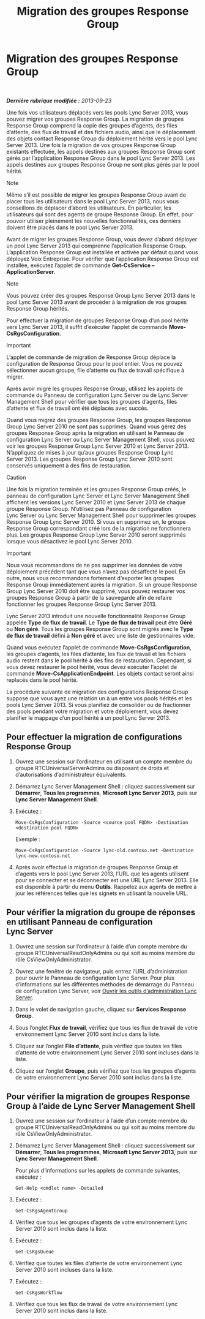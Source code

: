 ﻿---
title: Migration des groupes Response Group
TOCTitle: Migration des groupes Response Group
ms:assetid: 43741ae7-c871-4573-b660-f2f5febc0856
ms:mtpsurl: https://technet.microsoft.com/fr-fr/library/JJ204854(v=OCS.15)
ms:contentKeyID: 49297038
ms.date: 05/20/2016
mtps_version: v=OCS.15
ms.translationtype: HT
---

# Migration des groupes Response Group

 

_**Dernière rubrique modifiée :** 2013-09-23_

Une fois vos utilisateurs déplacés vers les pools Lync Server 2013, vous pouvez migrer vos groupes Response Group. La migration de groupes Response Group comprend la copie des groupes d’agents, des files d’attente, des flux de travail et des fichiers audio, ainsi que le déplacement des objets contact Response Group du déploiement hérité vers le pool Lync Server 2013. Une fois la migration de vos groupes Response Group existants effectuée, les appels destinés aux groupes Response Group sont gérés par l’application Response Group dans le pool Lync Server 2013. Les appels destinés aux groupes Response Group ne sont plus gérés par le pool hérité.

> [!NOTE]  
> Même s’il est possible de migrer les groupes Response Group avant de placer tous les utilisateurs dans le pool Lync Server 2013, nous vous conseillons de déplacer d’abord les utilisateurs. En particulier, les utilisateurs qui sont des agents de groupe Response Group. En effet, pour pouvoir utiliser pleinement les nouvelles fonctionnalités, ces derniers doivent être placés dans le pool Lync Server 2013.

Avant de migrer les groupes Response Group, vous devez d’abord déployer un pool Lync Server 2013 qui comprenne l’application Response Group. L’application Response Group est installée et activée par défaut quand vous déployez Voix Entreprise. Pour vérifier que l’application Response Group est installée, exécutez l’applet de commande **Get-CsService –ApplicationServer**.

> [!NOTE]  
> Vous pouvez créer des groupes Response Group Lync Server 2013 dans le pool Lync Server 2013 avant de procéder à la migration de vos groupes Response Group hérités.

Pour effectuer la migration de groupes Response Group d’un pool hérité vers Lync Server 2013, il suffit d’exécuter l’applet de commande **Move-CsRgsConfiguration**.

> [!IMPORTANT]  
> L’applet de commande de migration de Response Group déplace la configuration de Response Group pour le pool entier. Vous ne pouvez sélectionner aucun groupe, file d’attente ou flux de travail spécifique à migrer.

Après avoir migré les groupes Response Group, utilisez les applets de commande du Panneau de configuration Lync Server ou de Lync Server Management Shell pour vérifier que tous les groupes d’agents, files d’attente et flux de travail ont été déplacés avec succès.

Quand vous migrez des groupes Response Group, les groupes Response Group Lync Server 2010 ne sont pas supprimés. Quand vous gérez des groupes Response Group après la migration en utilisant le Panneau de configuration Lync Server ou Lync Server Management Shell, vous pouvez voir les groupes Response Group Lync Server 2010 et Lync Server 2013. N’appliquez de mises à jour qu’aux groupes Response Group Lync Server 2013. Les groupes Response Group Lync Server 2010 sont conservés uniquement à des fins de restauration.

> [!CAUTION]  
> Une fois la migration terminée et les groupes Response Group créés, le panneau de configuration Lync Server et Lync Server Management Shell affichent les versions Lync Server 2010 et Lync Server 2013 de chaque groupe Response Group. N’utilisez pas Panneau de configuration Lync Server ou Lync Server Management Shell pour supprimer les groupes Response Group Lync Server 2010. Si vous en supprimez un, le groupe Response Group correspondant créé lors de la migration ne fonctionnera plus. Les groupes Response Group Lync Server 2010 seront supprimés lorsque vous désactivez le pool Lync Server 2010.

> [!IMPORTANT]  
> Nous vous recommandons de ne pas supprimer les données de votre déploiement précédent tant que vous n’avez pas désaffecté le pool. En outre, nous vous recommandons fortement d’exporter les groupes Response Group immédiatement après la migration. Si un groupe Response Group Lync Server 2010 doit être supprimé, vous pouvez restaurer vos groupes Response Group à partir de la sauvegarde afin de refaire fonctionner les groupes Response Group Lync Server 2013.

Lync Server 2013 introduit une nouvelle fonctionnalité Response Group appelée **Type de flux de travail**. Le **Type de flux de travail** peut être **Géré** ou **Non géré**. Tous les groupes Response Group sont migrés avec le **Type de flux de travail** défini à **Non géré** et avec une liste de gestionnaires vide.

Quand vous exécutez l’applet de commande **Move-CsRgsConfiguration**, les groupes d’agents, les files d’attente, les flux de travail et les fichiers audio restent dans le pool hérité à des fins de restauration. Cependant, si vous devez restaurer le pool hérité, vous devez exécuter l’applet de commande **Move-CsApplicationEndpoint**. Les objets contact seront ainsi replacés dans le pool hérité.

La procédure suivante de migration des configurations Response Group suppose que vous ayez une relation un à un entre vos pools hérités et les pools Lync Server 2013. Si vous planifiez de consolider ou de fractionner des pools pendant votre migration et votre déploiement, vous devez planifier le mappage d’un pool hérité à un pool Lync Server 2013.

## Pour effectuer la migration de configurations Response Group

1.  Ouvrez une session sur l’ordinateur en utilisant un compte membre du groupe RTCUniversalServerAdmins ou disposant de droits et d’autorisations d’administrateur équivalents.

2.  Démarrez Lync Server Management Shell : cliquez successivement sur **Démarrer**, **Tous les programmes**, **Microsoft Lync Server 2013**, puis sur **Lync Server Management Shell**.

3.  Exécutez :
    
        Move-CsRgsConfiguration -Source <source pool FQDN> -Destination <destination pool FQDN>
    
    Exemple :
    
        Move-CsRgsConfiguration -Source lync-old.contoso.net -Destination lync-new.contoso.net

4.  Après avoir effectué la migration de groupes Response Group et d’agents vers le pool Lync Server 2013, l’URL que les agents utilisent pour se connecter et se déconnecter est une URL Lync Server 2013. Elle est disponible à partir du menu **Outils**. Rappelez aux agents de mettre à jour les références telles que les signets en utilisant la nouvelle URL.

## Pour vérifier la migration du groupe de réponses en utilisant Panneau de configuration Lync Server

1.  Ouvrez une session sur l’ordinateur à l’aide d’un compte membre du groupe RTCUniversalReadOnlyAdmins ou qui soit au moins membre du rôle CsViewOnlyAdministrator.

2.  Ouvrez une fenêtre de navigateur, puis entrez l’URL d’administration pour ouvrir le Panneau de configuration Lync Server. Pour plus d’informations sur les différentes méthodes de démarrage du Panneau de configuration Lync Server, voir [Ouvrir les outils d’administration Lync Server](lync-server-2013-open-lync-server-administrative-tools.md).

3.  Dans le volet de navigation gauche, cliquez sur **Services Response Group**.

4.  Sous l’onglet **Flux de travail**, vérifiez que tous les flux de travail de votre environnement Lync Server 2010 sont inclus dans la liste.

5.  Cliquez sur l’onglet **File d’attente**, puis vérifiez que toutes les files d’attente de votre environnement Lync Server 2010 sont incluses dans la liste.

6.  Cliquez sur l’onglet **Groupe**, puis vérifiez que tous les groupes d’agents de votre environnement Lync Server 2010 sont inclus dans la liste.

## Pour vérifier la migration de groupes Response Group à l’aide de Lync Server Management Shell

1.  Ouvrez une session sur l’ordinateur à l’aide d’un compte membre du groupe RTCUniversalReadOnlyAdmins ou qui soit au moins membre du rôle CsViewOnlyAdministrator.

2.  Démarrez Lync Server Management Shell : cliquez successivement sur **Démarrer**, **Tous les programmes**, **Microsoft Lync Server 2013**, puis sur **Lync Server Management Shell**.
    
    Pour plus d’informations sur les applets de commande suivantes, exécutez :
    
        Get-Help <cmdlet name> -Detailed

3.  Exécutez :
    
        Get-CsRgsAgentGroup

4.  Vérifiez que tous les groupes d’agents de votre environnement Lync Server 2010 sont inclus dans la liste.

5.  Exécutez :
    
        Get-CsRgsQueue

6.  Vérifiez que toutes les files d’attente de votre environnement Lync Server 2010 sont incluses dans la liste.

7.  Exécutez :
    
        Get-CsRgsWorkflow

8.  Vérifiez que tous les flux de travail de votre environnement Lync Server 2010 sont inclus dans la liste.

